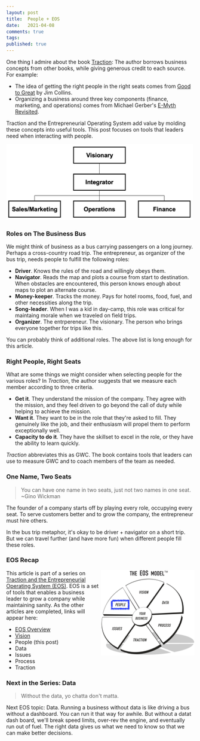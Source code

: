 ```yaml
---
layout: post
title:  People + EOS
date:   2021-04-08
comments: true
tags: 
published: true
---
```

 
One thing I admire about the book [Traction](/blog/2021/02/15/traction-entrepreneurial-operating-system-eos/): The author borrows business concepts from other books, while giving generous credit to each source. For example:

* The idea of getting the right people in the right seats comes from [Good to Great](/blog/2015/05/22/building-a-great-company/) by Jim Collins. 
* Organizing a business around three key components (finance, marketing, and operations) comes from Michael Gerber's [E-Myth Revisited](https://www.emyth.com/).

Traction and the Entrepreneurial Operating System add value by molding these concepts into useful tools. This post focuses on tools that leaders need when interacting with people.

<a href="/blog/2021/04/06/right-people-right-seats-eos/"><img src="/images/Accountability_EOS_People.jpg" width="500" padding="10" alt="EOS Accountability Chart - Entrepreneurial Operating System (EOS)" title="EOS Accountability Chart - Entrepreneurial Operating System (EOS)" /></a>

<!--more-->

### Roles on The Business Bus

We might think of business as a bus carrying passengers on a long journey. Perhaps a cross-country road trip. The entrepreneur, as organizer of the bus trip, needs people to fulfill the following roles:

* **Driver**. Knows the rules of the road and willingly obeys them.
* **Navigator**. Reads the map and plots a course from start to destination. When obstacles are encountered, this person knows enough about maps to plot an alternate course.
* **Money-keeper**. Tracks the money. Pays for hotel rooms, food, fuel, and other necessities along the trip.
* **Song-leader**. When I was a kid in day-camp, this role was critical for maintaing morale when we traveled on field trips.
* **Organizer**. The entrpereneur. The visionary. The person who brings everyone together for trips like this.

You can probably think of additional roles. The above list is long enough for this article.

### Right People, Right Seats

What are some things we might consider when selecting people for the various roles? In _Traction_, the author suggests that we measure each member according to three criteria.

* **Get it**. They understand the mission of the company. They agree with the mission, and they feel driven to go beyond the call of duty while helping to achieve the mission.
* **Want it**. They want to be in the role that they're asked to fill. They genuinely like the job, and their enthusiasm will propel them to perform exceptionally well.
* **Capacity to do it**. They have the skillset to excel in the role, or they have the ability to learn quickly.

_Traction_ abbreviates this as GWC. The book contains tools that leaders can use to measure GWC and to coach members of the team as needed.

### One Name, Two Seats

> You can have one name in two seats, just not two names in one seat.<br/>~Gino Wickman

The founder of a company starts off by playing every role, occupying every seat. To serve customers better and to grow the company, the entrepreneur must hire others. 

In the bus trip metaphor, it's okay to be driver + navigator on a short trip. But we can travel further (and have more fun) when different people fill these roles.

### EOS Recap

<a href="/blog/2021/04/04/right-people-right-seats-eos/"><img src="/images/EOS_People.jpg" align="right" width="250" padding="10" alt="Right People, Right Seats - Entrepreneurial Operating System (EOS)" title="Right People, Right Seats - Entrepreneurial Operating System (EOS)" /></a>

This article is part of a series on [Traction and the Entrepreneurial Operating System (EOS)](/blog/2021/02/15/traction-entrepreneurial-operating-system-eos/). EOS is a set of tools that enables a business leader to grow a company while maintaining sanity. As the other articles are completed, links will appear here:

* [EOS Overview](/blog/2021/02/15/traction-entrepreneurial-operating-system-eos/)
* [Vision](/blog/2021/03/08/vision-and-eos/)
* People (this post)
* Data
* Issues
* Process
* Traction


### Next in the Series: Data

> Without the data, yo chatta don't matta.

Next EOS topic: Data. Running a business without data is like driving a bus without a dashboard. You can run it that way for awhile. But without a datat dash board, we'll break speed limits, over-rev the engine, and eventually run out of fuel. The right data gives us what we need to know so that we can make better decisions.